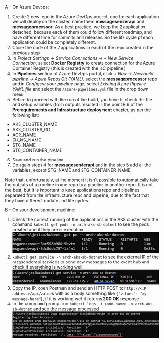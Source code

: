 A - On Azure Devops:
1. Create 2 new repo in the Azure DevOps project, one for each application we will deploy on the cluster, name them **messagesenderapi** and **messageprocessor**. As a best practice, we keep the 2 application detached, because each of them could follow different roadmap, and have different time for commits and releases. So the life cycle pf each application could be completely different. 
2. Clone the code of the 2 applications in each of the repo created in the previous step
3. In _Project Settings_ -> _Service Connections_ -> _+ New Service Connection_, select **Docker Registry** to create connection for the Azure Container Registry (this is created with the IaC pipeline <add link>)
4. In **Pipelines** section of Azure DevOps portal, click _+ New_ -> _New build pipeline_ -> _Azure Repos Git (YAML)_, select the **messageprocessor** repo and in _Configure your pipeline_ page, select _Existing Azure Pipeline YAML file_ and select the `/azure-pipelines.yml` file in the drop down menu
5. Before to proceed with the run of the build, you have to check the file and setup variables (from outputs resulted in the point B.6 of the **Prerequirements and Infrastructure deployment** chapter, as per the following list:
- AKS_CLUSTER_NAME
- AKS_CLUSTER_RG
- ACR_NAME
- EH_NS_NAME
- STG_NAME
- STG_CONTAINER_NAME
6. Save and run the pipeline
7. Do again steps 4 for **messagesenderapi** and in the step 5 add all the variables, except STG_NAME and STG_CONTAINER_NAME

Note that, unfortunately, at the moment it isn't possible to automatically take the outputs of a pipeline in one repo to a pipeline in another repo. It is not the best, but it is important to keep applications repo and pipelines separated from the infrastructure repo and pipeline, due to the fact that they have different update and life cycles.

B - On your development machine:
1. Check the correct running of the applications in the AKS cluster with the command `kubectl get pods -n arch-aks-sb-dotnet` to see the pods created and if they are in execution
![cmd-pod-img.jpg](/.attachments/cmd-pod-img-33fc4901-c007-4393-91dc-60d504c25b77.jpg)
2. `kubectl get service -n arch-aks-sb-dotnet` to see the external IP of the msgsenderapi services to send new messages to the event hub and check if everything is working well
![cmd-ip-img.jpg](/.attachments/cmd-ip-img-d868916d-7e21-4d38-9194-118ac5761354.jpg)
3. Copy the IP, open Postman and send an HTTP POST to `http://<IP address>/api/value`s with as a body something like `{"values": "my-message-here"}`, if it is working well it returns **200 OK** response
4. In the command prompt run `kubectl logs -f <pod-name> -n arch-aks-sb-dotnet` and see the message processed 
![msgproc-img.jpg](/.attachments/msgproc-img-65471a5d-ac67-44cc-ad8c-06e254e7ded9.jpg)
